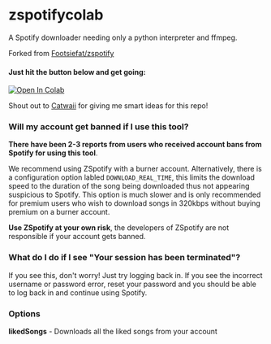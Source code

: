 # zspotifycolab
A Spotify downloader needing only a python interpreter and ffmpeg.

Forked from [Footsiefat/zspotify](https://github.com/Footsiefat/zspotify)

#### Just hit the button below and get going:
<a href="https://colab.research.google.com/github/Ori5000/zspotifycolab/blob/main/zspotify.ipynb" target="_parent"><img src="https://colab.research.google.com/assets/colab-badge.svg" alt="Open In Colab"/></a>

Shout out to [Catwaii](https://github.com/Catwaii) for giving me smart ideas for this repo!

### Will my account get banned if I use this tool?

**There have been 2-3 reports from users who received account bans from Spotify for using this tool**.

We recommend using ZSpotify with a burner account. 
Alternatively, there is a configuration option labled ```DOWNLOAD_REAL_TIME```, this limits the download speed to the duration of the song being downloaded thus not appearing suspicious to Spotify.
This option is much slower and is only recommended for premium users who wish to download songs in 320kbps without buying premium on a burner account.

**Use ZSpotify at your own risk**, the developers of ZSpotify are not responsible if your account gets banned.

### What do I do if I see "Your session has been terminated"?

If you see this, don't worry! Just try logging back in. If you see the incorrect username or password error, reset your password and you should be able to log back in and continue using Spotify.

### Options
**likedSongs** - Downloads all the liked songs from your account
